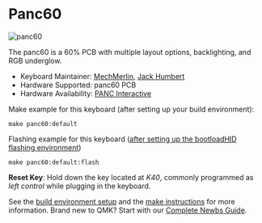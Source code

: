 # Panc60

![panc60](https://i.imgur.com/ULL9X2zh.jpeg)

The panc60 is a 60% PCB with multiple layout options, backlighting, and RGB underglow.   

* Keyboard Maintainer: [MechMerlin](https://github.com/mechmerlin), [Jack Humbert](https://github.com/jackhumbert)
* Hardware Supported: panc60 PCB
* Hardware Availability: [PANC Interactive](https://store.panc.co/product/panc60-60-pcb)

Make example for this keyboard (after setting up your build environment):

    make panc60:default

Flashing example for this keyboard ([after setting up the bootloadHID flashing environment](https://docs.qmk.fm/#/flashing_bootloadhid))

    make panc60:default:flash

**Reset Key**: Hold down the key located at *K40*, commonly programmed as *left control* while plugging in the keyboard.

See the [build environment setup](https://docs.qmk.fm/#/getting_started_build_tools) and the [make instructions](https://docs.qmk.fm/#/getting_started_make_guide) for more information. Brand new to QMK? Start with our [Complete Newbs Guide](https://docs.qmk.fm/#/newbs).
